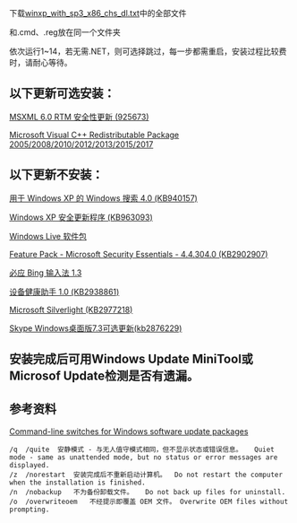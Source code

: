 下载[winxp_with_sp3_x86_chs_dl.txt](https://github.com/CNMan/MicrosoftHotfixesList/raw/master/winxp_with_sp3_x86/winxp_with_sp3_x86_chs_dl.txt)中的全部文件

和.cmd、.reg放在同一个文件夹

依次运行1~14，若无需.NET，则可选择跳过，每一步都需重启，安装过程比较费时，请耐心等待。

## 以下更新可选安装：

[ MSXML 6.0 RTM 安全性更新 (925673) ](http://download.microsoft.com/download/1/9/2/192290ae-adf5-46e3-867c-8d70f0967c23/msxml6-KB925673-chs-x86.exe)

[Microsoft Visual C++ Redistributable Package 2005/2008/2010/2012/2013/2015/2017](https://github.com/CNMan/MicrosoftHotfixesList/tree/master/Microsoft_Visual_C++_Redistributable_Package)

## 以下更新不安装：

[ 用于 Windows XP 的 Windows 搜索 4.0 (KB940157) ](http://www.download.windowsupdate.com/msdownload/update/software/ftpk/2008/06/windowssearch-kb940157-xp-x86-chs_9df57daf8814565225b7a2a02c9fe71ffa25f482.exe)

[ Windows XP 安全更新程序 (KB963093) ](http://download.windowsupdate.com/msdownload/update/software/secu/2009/06/windowsserver2003.windowsxp-kb963093-x86-enu_c53606bca846117e1cebe7dd9a37251cb84aa41d.exe)

[ Windows Live 软件包 ](http://download.windowsupdate.com/msdownload/update/software/ftpk/2009/09/wlsetup-web_60f50d71da76dc27ed8d6545700cb2d6456d99d2.exe)

[ Feature Pack - Microsoft Security Essentials - 4.4.304.0 (KB2902907) ](http://download.windowsupdate.com/d/msdownload/update/software/ftpk/2013/11/mseinstall_72bfcac02f8103100ec6beb50c1115f29a3be5be.exe)

[ 必应 Bing 输入法 1.3 ](http://download.windowsupdate.com/d/msdownload/update/software/ftpk/2014/01/bingpinyinsetup_1.3.1.02_external_mu_0d991c067d825a8412e786005bb0084a88e5bb4e.exe)

[ 设备健康助手 1.0 (KB2938861) ](http://download.windowsupdate.com/d/msdownload/update/software/ftpk/2014/04/devicehealth_mu_cc698b85ab9072e1f0a33121e32e5dab6c4e1747.exe)

[ Microsoft Silverlight (KB2977218) ](http://download.windowsupdate.com/c/msdownload/update/software/uprl/2014/07/silverlight_91ca5fcf9fd82f2059401514a2ba66fee471af5f.exe)

[ Skype Windows桌面版7.3可选更新(kb2876229) ](http://download.windowsupdate.com/d/msdownload/update/software/ftpk/2015/04/skypesetupfull(7.3.0.101)_4d484d9d57be74b90fa99a84b1ef84be739c960b.exe)

## 安装完成后可用Windows Update MiniTool或Microsof Update检测是否有遗漏。

## 参考资料

[Command-line switches for Windows software update packages](https://support.microsoft.com/en-us/help/262841/command-line-switches-for-windows-software-update-packages)

```
/q	/quite	安静模式 - 与无人值守模式相同，但不显示状态或错误信息。	Quiet mode - same as unattended mode, but no status or error messages are displayed.
/z	/norestart	安装完成后不重新启动计算机。	Do not restart the computer when the installation is finished.
/n	/nobackup	不为备份卸载文件。	Do not back up files for uninstall.
/o	/overwriteoem	不经提示即覆盖 OEM 文件。	Overwrite OEM files without prompting.
```

